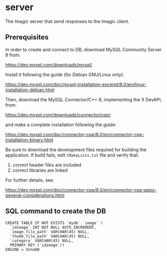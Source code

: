 # server
The Imagic server that send responses to the Imagic client.

## Prerequisites

In order to create and connect to DB, download MySQL Community Server 8 from:

https://dev.mysql.com/downloads/mysql/

Install it following the guide (for Debian GNU/Linux only):

https://dev.mysql.com/doc/mysql-installation-excerpt/8.0/en/linux-installation-debian.html

Then, download the MySQL Connector/C++ 8, implementing the X DevAPI, from:

https://dev.mysql.com/downloads/connector/cpp/

and make a complete installation following the guide:

https://dev.mysql.com/doc/connector-cpp/8.0/en/connector-cpp-installation-binary.html

Be sure to download the development files required for building the application.
If build fails, edit `CMakeLists.txt` file and verify that:

1. correct header files are included
2. correct libraries are linked

For further details, see:

https://dev.mysql.com/doc/connector-cpp/8.0/en/connector-cpp-apps-general-considerations.html

## SQL command to create the DB

```
CREATE TABLE IF NOT EXISTS `mydb`.`image` (
  `idimage` INT NOT NULL AUTO_INCREMENT,
  `image_file_path` VARCHAR(45) NULL,
  `thumb_file_path` VARCHAR(45) NULL,
  `category` VARCHAR(45) NULL,
  PRIMARY KEY (`idimage`))
ENGINE = InnoDB
```

